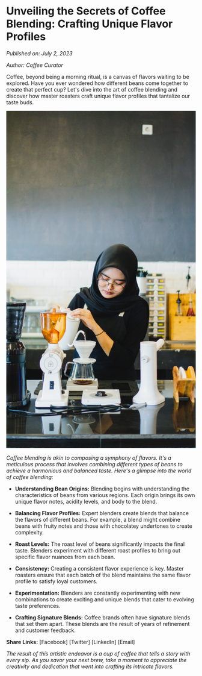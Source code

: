 # Unveiling the Secrets of Coffee Blending: Crafting Unique Flavor Profiles

*Published on: July 2, 2023*

*Author: Coffee Curator*

Coffee, beyond being a morning ritual, is a canvas of flavors waiting to be explored. Have you ever wondered how different beans come together to create that perfect cup? Let's dive into the art of coffee blending and discover how master roasters craft unique flavor profiles that tantalize our taste buds.

![Coffee Blending](../public/images/coffeeblend.jpg)

*Coffee blending is akin to composing a symphony of flavors. It's a meticulous process that involves combining different types of beans to achieve a harmonious and balanced taste. Here's a glimpse into the world of coffee blending:*

- **Understanding Bean Origins:** Blending begins with understanding the characteristics of beans from various regions. Each origin brings its own unique flavor notes, acidity levels, and body to the blend.

- **Balancing Flavor Profiles:** Expert blenders create blends that balance the flavors of different beans. For example, a blend might combine beans with fruity notes and those with chocolatey undertones to create complexity.

- **Roast Levels:** The roast level of beans significantly impacts the final taste. Blenders experiment with different roast profiles to bring out specific flavor nuances from each bean.

- **Consistency:** Creating a consistent flavor experience is key. Master roasters ensure that each batch of the blend maintains the same flavor profile to satisfy loyal customers.

- **Experimentation:** Blenders are constantly experimenting with new combinations to create exciting and unique blends that cater to evolving taste preferences.

- **Crafting Signature Blends:** Coffee brands often have signature blends that set them apart. These blends are the result of years of refinement and customer feedback.

**Share Links:** [Facebook] [Twitter] [LinkedIn] [Email]

*The result of this artistic endeavor is a cup of coffee that tells a story with every sip. As you savor your next brew, take a moment to appreciate the creativity and dedication that went into crafting its intricate flavors.*
